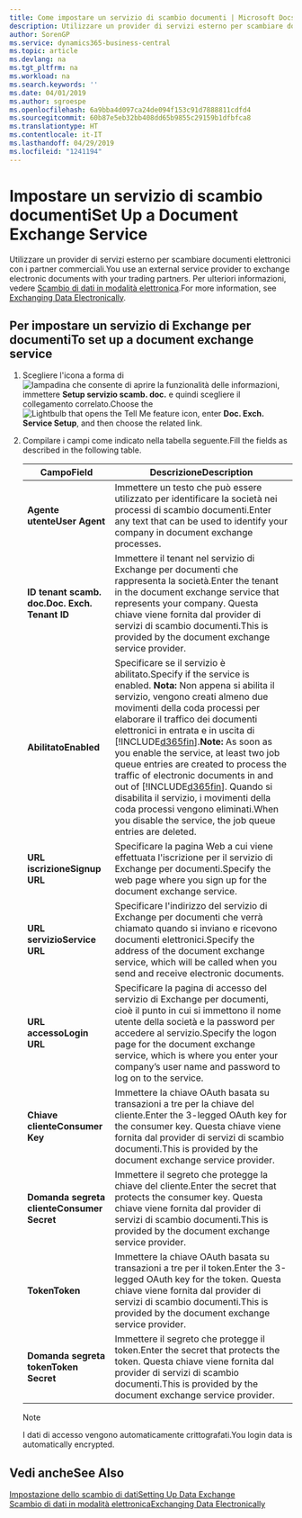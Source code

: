 ```yaml
---
title: Come impostare un servizio di scambio documenti | Microsoft Docs
description: Utilizzare un provider di servizi esterno per scambiare documenti elettronici con i partner commerciali.
author: SorenGP
ms.service: dynamics365-business-central
ms.topic: article
ms.devlang: na
ms.tgt_pltfrm: na
ms.workload: na
ms.search.keywords: ''
ms.date: 04/01/2019
ms.author: sgroespe
ms.openlocfilehash: 6a9bba4d097ca24de094f153c91d7888811cdfd4
ms.sourcegitcommit: 60b87e5eb32bb408dd65b9855c29159b1dfbfca8
ms.translationtype: HT
ms.contentlocale: it-IT
ms.lasthandoff: 04/29/2019
ms.locfileid: "1241194"
---
```

# <a name="set-up-a-document-exchange-service"></a><span data-ttu-id="60cb7-103">Impostare un servizio di scambio documenti</span><span class="sxs-lookup"><span data-stu-id="60cb7-103">Set Up a Document Exchange Service</span></span>
<span data-ttu-id="60cb7-104">Utilizzare un provider di servizi esterno per scambiare documenti elettronici con i partner commerciali.</span><span class="sxs-lookup"><span data-stu-id="60cb7-104">You use an external service provider to exchange electronic documents with your trading partners.</span></span> <span data-ttu-id="60cb7-105">Per ulteriori informazioni, vedere [Scambio di dati in modalità elettronica](across-data-exchange.md).</span><span class="sxs-lookup"><span data-stu-id="60cb7-105">For more information, see [Exchanging Data Electronically](across-data-exchange.md).</span></span>  

## <a name="to-set-up-a-document-exchange-service"></a><span data-ttu-id="60cb7-106">Per impostare un servizio di Exchange per documenti</span><span class="sxs-lookup"><span data-stu-id="60cb7-106">To set up a document exchange service</span></span>  
1. <span data-ttu-id="60cb7-107">Scegliere l'icona a forma di ![lampadina che consente di aprire la funzionalità delle informazioni](media/ui-search/search_small.png "Informazioni sull'operazione che si desidera eseguire"), immettere **Setup servizio scamb. doc.** e quindi scegliere il collegamento correlato.</span><span class="sxs-lookup"><span data-stu-id="60cb7-107">Choose the ![Lightbulb that opens the Tell Me feature](media/ui-search/search_small.png "Tell me what you want to do") icon, enter **Doc. Exch. Service Setup**, and then choose the related link.</span></span>  
2. <span data-ttu-id="60cb7-108">Compilare i campi come indicato nella tabella seguente.</span><span class="sxs-lookup"><span data-stu-id="60cb7-108">Fill the fields as described in the following table.</span></span>  

    |<span data-ttu-id="60cb7-109">Campo</span><span class="sxs-lookup"><span data-stu-id="60cb7-109">Field</span></span>|<span data-ttu-id="60cb7-110">Descrizione</span><span class="sxs-lookup"><span data-stu-id="60cb7-110">Description</span></span>|  
    |---------------------------------|---------------------------------------|  
    |<span data-ttu-id="60cb7-111">**Agente utente**</span><span class="sxs-lookup"><span data-stu-id="60cb7-111">**User Agent**</span></span>|<span data-ttu-id="60cb7-112">Immettere un testo che può essere utilizzato per identificare la società nei processi di scambio documenti.</span><span class="sxs-lookup"><span data-stu-id="60cb7-112">Enter any text that can be used to identify your company in document exchange processes.</span></span>|  
    |<span data-ttu-id="60cb7-113">**ID tenant scamb. doc.**</span><span class="sxs-lookup"><span data-stu-id="60cb7-113">**Doc. Exch. Tenant ID**</span></span>|<span data-ttu-id="60cb7-114">Immettere il tenant nel servizio di Exchange per documenti che rappresenta la società.</span><span class="sxs-lookup"><span data-stu-id="60cb7-114">Enter the tenant in the document exchange service that represents your company.</span></span> <span data-ttu-id="60cb7-115">Questa chiave viene fornita dal provider di servizi di scambio documenti.</span><span class="sxs-lookup"><span data-stu-id="60cb7-115">This is provided by the document exchange service provider.</span></span>|  
    |<span data-ttu-id="60cb7-116">**Abilitato**</span><span class="sxs-lookup"><span data-stu-id="60cb7-116">**Enabled**</span></span>|<span data-ttu-id="60cb7-117">Specificare se il servizio è abilitato.</span><span class="sxs-lookup"><span data-stu-id="60cb7-117">Specify if the service is enabled.</span></span> <span data-ttu-id="60cb7-118">**Nota:** Non appena si abilita il servizio, vengono creati almeno due movimenti della coda processi per elaborare il traffico dei documenti elettronici in entrata e in uscita di [!INCLUDE[d365fin](includes/d365fin_md.md)].</span><span class="sxs-lookup"><span data-stu-id="60cb7-118">**Note:**  As soon as you enable the service, at least two job queue entries are created to process the traffic of electronic documents in and out of [!INCLUDE[d365fin](includes/d365fin_md.md)].</span></span> <span data-ttu-id="60cb7-119">Quando si disabilita il servizio, i movimenti della coda processi vengono eliminati.</span><span class="sxs-lookup"><span data-stu-id="60cb7-119">When you disable the service, the job queue entries are deleted.</span></span>|  
    |<span data-ttu-id="60cb7-120">**URL iscrizione**</span><span class="sxs-lookup"><span data-stu-id="60cb7-120">**Signup URL**</span></span>|<span data-ttu-id="60cb7-121">Specificare la pagina Web a cui viene effettuata l'iscrizione per il servizio di Exchange per documenti.</span><span class="sxs-lookup"><span data-stu-id="60cb7-121">Specify the web page where you sign up for the document exchange service.</span></span>|  
    |<span data-ttu-id="60cb7-122">**URL servizio**</span><span class="sxs-lookup"><span data-stu-id="60cb7-122">**Service URL**</span></span>|<span data-ttu-id="60cb7-123">Specificare l'indirizzo del servizio di Exchange per documenti che verrà chiamato quando si inviano e ricevono documenti elettronici.</span><span class="sxs-lookup"><span data-stu-id="60cb7-123">Specify the address of the document exchange service, which will be called when you send and receive electronic documents.</span></span>|  
    |<span data-ttu-id="60cb7-124">**URL accesso**</span><span class="sxs-lookup"><span data-stu-id="60cb7-124">**Login URL**</span></span>|<span data-ttu-id="60cb7-125">Specificare la pagina di accesso del servizio di Exchange per documenti, cioè il punto in cui si immettono il nome utente della società e la password per accedere al servizio.</span><span class="sxs-lookup"><span data-stu-id="60cb7-125">Specify the logon page for the document exchange service, which is where you enter your company’s user name and password to log on to the service.</span></span>|  
    |<span data-ttu-id="60cb7-126">**Chiave cliente**</span><span class="sxs-lookup"><span data-stu-id="60cb7-126">**Consumer Key**</span></span>|<span data-ttu-id="60cb7-127">Immettere la chiave OAuth basata su transazioni a tre per la chiave del cliente.</span><span class="sxs-lookup"><span data-stu-id="60cb7-127">Enter the 3-legged OAuth key for the consumer key.</span></span> <span data-ttu-id="60cb7-128">Questa chiave viene fornita dal provider di servizi di scambio documenti.</span><span class="sxs-lookup"><span data-stu-id="60cb7-128">This is provided by the document exchange service provider.</span></span>|  
    |<span data-ttu-id="60cb7-129">**Domanda segreta cliente**</span><span class="sxs-lookup"><span data-stu-id="60cb7-129">**Consumer Secret**</span></span>|<span data-ttu-id="60cb7-130">Immettere il segreto che protegge la chiave del cliente.</span><span class="sxs-lookup"><span data-stu-id="60cb7-130">Enter the secret that protects the consumer key.</span></span> <span data-ttu-id="60cb7-131">Questa chiave viene fornita dal provider di servizi di scambio documenti.</span><span class="sxs-lookup"><span data-stu-id="60cb7-131">This is provided by the document exchange service provider.</span></span>|  
    |<span data-ttu-id="60cb7-132">**Token**</span><span class="sxs-lookup"><span data-stu-id="60cb7-132">**Token**</span></span>|<span data-ttu-id="60cb7-133">Immettere la chiave OAuth basata su transazioni a tre per il token.</span><span class="sxs-lookup"><span data-stu-id="60cb7-133">Enter the 3-legged OAuth key for the token.</span></span> <span data-ttu-id="60cb7-134">Questa chiave viene fornita dal provider di servizi di scambio documenti.</span><span class="sxs-lookup"><span data-stu-id="60cb7-134">This is provided by the document exchange service provider.</span></span>|  
    |<span data-ttu-id="60cb7-135">**Domanda segreta token**</span><span class="sxs-lookup"><span data-stu-id="60cb7-135">**Token Secret**</span></span>|<span data-ttu-id="60cb7-136">Immettere il segreto che protegge il token.</span><span class="sxs-lookup"><span data-stu-id="60cb7-136">Enter the secret that protects the token.</span></span> <span data-ttu-id="60cb7-137">Questa chiave viene fornita dal provider di servizi di scambio documenti.</span><span class="sxs-lookup"><span data-stu-id="60cb7-137">This is provided by the document exchange service provider.</span></span>|  

    > [!NOTE]  
    > <span data-ttu-id="60cb7-138">I dati di accesso vengono automaticamente crittografati.</span><span class="sxs-lookup"><span data-stu-id="60cb7-138">You login data is automatically encrypted.</span></span>

## <a name="see-also"></a><span data-ttu-id="60cb7-139">Vedi anche</span><span class="sxs-lookup"><span data-stu-id="60cb7-139">See Also</span></span>  
[<span data-ttu-id="60cb7-140">Impostazione dello scambio di dati</span><span class="sxs-lookup"><span data-stu-id="60cb7-140">Setting Up Data Exchange</span></span>](across-set-up-data-exchange.md)  
[<span data-ttu-id="60cb7-141">Scambio di dati in modalità elettronica</span><span class="sxs-lookup"><span data-stu-id="60cb7-141">Exchanging Data Electronically</span></span>](across-data-exchange.md)
